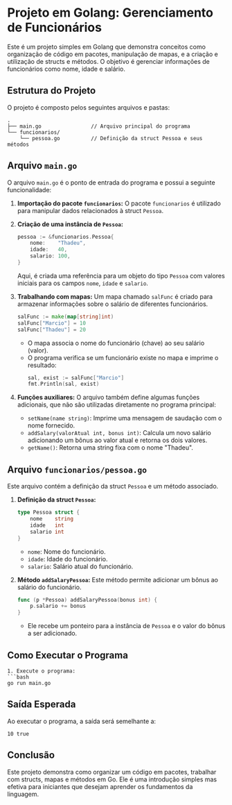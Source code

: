 # Projeto em Golang: Gerenciamento de Funcionários

Este é um projeto simples em Golang que demonstra conceitos como organização de código em pacotes, manipulação de mapas, e a criação e utilização de structs e métodos. O objetivo é gerenciar informações de funcionários como nome, idade e salário.

## Estrutura do Projeto

O projeto é composto pelos seguintes arquivos e pastas:

```
.
├── main.go                // Arquivo principal do programa
└── funcionarios/
    └── pessoa.go          // Definição da struct Pessoa e seus métodos
```

## Arquivo `main.go`

O arquivo `main.go` é o ponto de entrada do programa e possui a seguinte funcionalidade:

1. **Importação do pacote `funcionarios`:**
   O pacote `funcionarios` é utilizado para manipular dados relacionados à struct `Pessoa`.

2. **Criação de uma instância de `Pessoa`:**
   ```go
   pessoa := &funcionarios.Pessoa{
       nome:    "Thadeu",
       idade:   40,
       salario: 100,
   }
   ```
   Aqui, é criada uma referência para um objeto do tipo `Pessoa` com valores iniciais para os campos `nome`, `idade` e `salario`.

3. **Trabalhando com mapas:**
   Um mapa chamado `salFunc` é criado para armazenar informações sobre o salário de diferentes funcionários.
   ```go
   salFunc := make(map[string]int)
   salFunc["Marcio"] = 10
   salFunc["Thadeu"] = 20
   ```
   - O mapa associa o nome do funcionário (chave) ao seu salário (valor).
   - O programa verifica se um funcionário existe no mapa e imprime o resultado:
     ```go
     sal, exist := salFunc["Marcio"]
     fmt.Println(sal, exist)
     ```

4. **Funções auxiliares:**
   O arquivo também define algumas funções adicionais, que não são utilizadas diretamente no programa principal:
   - `setName(name string)`: Imprime uma mensagem de saudação com o nome fornecido.
   - `addSalary(valorAtual int, bonus int)`: Calcula um novo salário adicionando um bônus ao valor atual e retorna os dois valores.
   - `getName()`: Retorna uma string fixa com o nome "Thadeu".

## Arquivo `funcionarios/pessoa.go`

Este arquivo contém a definição da struct `Pessoa` e um método associado.

1. **Definição da struct `Pessoa`:**
   ```go
   type Pessoa struct {
       nome    string
       idade   int
       salario int
   }
   ```
   - `nome`: Nome do funcionário.
   - `idade`: Idade do funcionário.
   - `salario`: Salário atual do funcionário.

2. **Método `addSalaryPessoa`:**
   Este método permite adicionar um bônus ao salário do funcionário.
   ```go
   func (p *Pessoa) addSalaryPessoa(bonus int) {
       p.salario += bonus
   }
   ```
   - Ele recebe um ponteiro para a instância de `Pessoa` e o valor do bônus a ser adicionado.

## Como Executar o Programa
   ```
1. Execute o programa:
   ```bash
   go run main.go
   ```

## Saída Esperada

Ao executar o programa, a saída será semelhante a:
```
10 true
```

## Conclusão

Este projeto demonstra como organizar um código em pacotes, trabalhar com structs, mapas e métodos em Go. Ele é uma introdução simples mas efetiva para iniciantes que desejam aprender os fundamentos da linguagem.